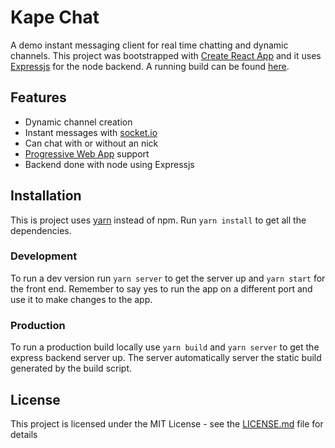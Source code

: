 # Kape Chat

A demo instant messaging client for real time chatting and dynamic channels. This project was bootstrapped with [Create React App](https://github.com/facebookincubator/create-react-app) and it uses [Expressjs](https://github.com/expressjs/express) for the node backend. 
A running build can be found [here](https://kapechat.herokuapp.com/).

## Features
- Dynamic channel creation
- Instant messages with [socket.io](https://github.com/socketio/socket.io)
- Can chat with or without an nick
- [Progressive Web App](https://developers.google.com/web/progressive-web-apps/) support
- Backend done with node using Expressjs

## Installation
This is project uses [yarn](https://yarnpkg.com/) instead of npm. Run `yarn install` to get all the dependencies.

### Development
To run a dev version run `yarn server` to get the server up and `yarn start` for the front end. Remember to say yes to run the app on a different port and use it to make changes to the app.

### Production
To run a production build locally use `yarn build` and `yarn server` to get the express backend server up.
The server automatically server the static build generated by the build script.

## License
This project is licensed under the MIT License - see the [LICENSE.md](LICENSE.md) file for details

